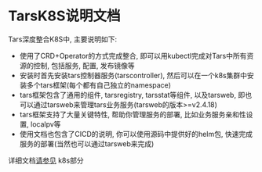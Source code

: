 # TarsK8S说明文档

Tars深度整合K8S中, 主要说明如下:
- 使用了CRD+Operator的方式完成整合, 即可以用kubectl完成对Tars中所有资源的控制, 包括服务, 配置, 发布镜像等
- 安装时首先安装tars控制器服务(tarscontroller), 然后可以在一个k8s集群中安装多个tars框架(每个都有自己独立的namespace)
- tars框架包含了通用的组件, tarsregistry, tarsstat等组件, 以及tarsweb, 即也可以通过tarsweb来管理tars业务服务(tarsweb的版本>=v2.4.18)
- tars框架支持了大量关键特性, 帮助你管理服务的部署, 比如业务服务亲和性设置, localpv等
- 使用文档也包含了CICD的说明, 你可以使用源码中提供好的helm包, 快速完成服务的部署(当然也可以通过tarsweb来完成)

详细文档[请参见](https://tarscloud.github.io/TarsDocs/) k8s部分
